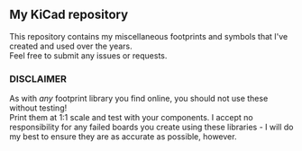 ## My KiCad repository ##

This repository contains my miscellaneous footprints and symbols that I've created and used over the years.  
Feel free to submit any issues or requests.

### DISCLAIMER ###

As with _*any*_ footprint library you find online, you should not use these without testing!  
Print them at 1:1 scale and test with your components. I accept no responsibility for any failed boards you create using these libraries - I will do my best to ensure they are as accurate as possible, however.
